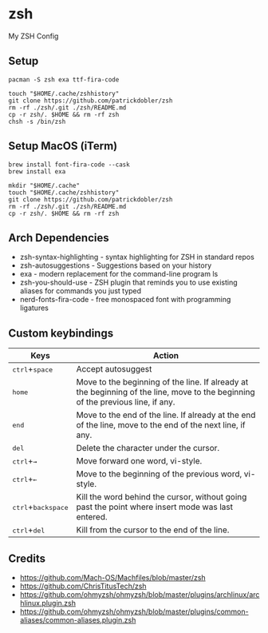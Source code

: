 # zsh
My ZSH Config

## Setup
```
pacman -S zsh exa ttf-fira-code

touch "$HOME/.cache/zshhistory"
git clone https://github.com/patrickdobler/zsh
rm -rf ./zsh/.git ./zsh/README.md
cp -r zsh/. $HOME && rm -rf zsh
chsh -s /bin/zsh
```

## Setup MacOS (iTerm)
```
brew install font-fira-code --cask
brew install exa

mkdir "$HOME/.cache"
touch "$HOME/.cache/zshhistory"
git clone https://github.com/patrickdobler/zsh
rm -rf ./zsh/.git ./zsh/README.md
cp -r zsh/. $HOME && rm -rf zsh
```


## Arch Dependencies
- zsh-syntax-highlighting - syntax highlighting for ZSH in standard repos
- zsh-autosuggestions - Suggestions based on your history
- exa - modern replacement for the command-line program ls
- zsh-you-should-use - ZSH plugin that reminds you to use existing aliases for commands you just typed
- nerd-fonts-fira-code - free monospaced font with programming ligatures


## Custom keybindings
| Keys | Action |
| --- | --- |
| <kbd>ctrl</kbd>+<kbd>space</kbd> | Accept autosuggest |
| <kbd>home</kbd> | Move to the beginning of the line. If already at the beginning of the line, move to the beginning of the previous line, if any. |
| <kbd>end</kbd> | Move to the end of the line. If already at the end of the line, move to the end of the next line, if any. |
| <kbd>del</kbd> | Delete the character under the cursor. |
| <kbd>ctrl</kbd>+<kbd>→</kbd> | Move forward one word, vi-style. |
| <kbd>ctrl</kbd>+<kbd>←</kbd> | Move to the beginning of the previous word, vi-style. |
| <kbd>ctrl</kbd>+<kbd>backspace</kbd> | Kill the word behind the cursor, without going past the point where insert mode was last entered. |
| <kbd>ctrl</kbd>+<kbd>del</kbd> | Kill from the cursor to the end of the line. |


## Credits
- https://github.com/Mach-OS/Machfiles/blob/master/zsh
- https://github.com/ChrisTitusTech/zsh
- https://github.com/ohmyzsh/ohmyzsh/blob/master/plugins/archlinux/archlinux.plugin.zsh
- https://github.com/ohmyzsh/ohmyzsh/blob/master/plugins/common-aliases/common-aliases.plugin.zsh
